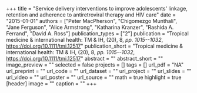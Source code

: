 +++
title = "Service delivery interventions to improve adolescents' linkage, retention and adherence to antiretroviral therapy and HIV care"
date = "2015-01-01"
authors = ["Peter MacPherson", "Chigomezgo Munthali", "Jane Ferguson", "Alice Armstrong", "Katharina Kranzer", "Rashida A. Ferrand", "David A. Ross"]
publication_types = ["2"]
publication = "Tropical medicine \& international health: TM \& IH, (20), 8, _pp. 1015--1032_, https://doi.org/10.1111/tmi.12517"
publication_short = "Tropical medicine \& international health: TM \& IH, (20), 8, _pp. 1015--1032_, https://doi.org/10.1111/tmi.12517"
abstract = ""
abstract_short = ""
image_preview = ""
selected = false
projects = []
tags = []
url_pdf = "NA"
url_preprint = ""
url_code = ""
url_dataset = ""
url_project = ""
url_slides = ""
url_video = ""
url_poster = ""
url_source = ""
math = true
highlight = true
[header]
image = ""
caption = ""
+++
